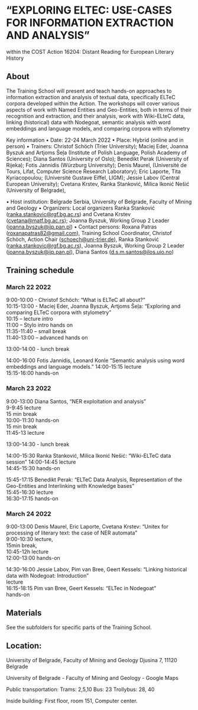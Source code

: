 # “EXPLORING ELTEC: USE-CASES FOR INFORMATION EXTRACTION AND ANALYSIS”
within the COST Action 16204: Distant Reading for European Literary History

## About

The Training School will present and teach hands-on approaches to information extraction and analysis of textual data, specifically ELTeC corpora developed within the Action. The workshops will cover various aspects of work with Named Entities and Geo-Entities, both in terms of their recognition and extraction, and their analysis, work with Wiki-ELteC data, linking (historical) data with Nodegoat, semantic analysis with word embeddings and language models, and comparing corpora with stylometry

Key information
• Date: 22-24 March 2022
• Place: Hybrid (online and in person)
• Trainers:
Christof Schöch (Trier University);
Maciej Eder, Joanna Byszuk and Artjoms Šeļa (Institute of Polish Language, Polish Academy of Sciences); Diana Santos (University of Oslo); Benedikt Perak (University of Rijeka); Fotis Jannidis (Würzburg University); Denis Maurel, (Université de Tours, Lifat, Computer Science Research Laboratory); Eric Laporte, Tita Kyriacopoulou; (Université Gustave Eiffel, LIGM); Jessie Labov (Central European University); Cvetana Krstev, Ranka Stanković, Milica Ikonić Nešić (University of Belgrade),

• Host institution: Belgrade Serbia, University of Belgrade, Faculty of Mining and Geology
• Organizers: Local organizers Ranka Stanković (ranka.stankovic@rgf.bg.ac.rs) and Cvetana Krstev (cvetana@matf.bg.ac.rs); Joanna Byszuk, Working Group 2 Leader (joanna.byszuk@ijp.pan.pl)
• Contact persons: Roxana Patras (roxanapatras82@gmail.com), Training School Coordinator, Christof Schöch, Action Chair (schoech@uni-trier.de), Ranka Stanković (ranka.stankovic@rgf.bg.ac.rs), Joanna Byszuk, Working Group 2 Leader (joanna.byszuk@ijp.pan.pl), Diana Santos (d.s.m.santos@ilos.uio.no)

## Training schedule
### March 22 2022
9:00-10:00 - Christof  Schöch: “What is ELTeC all about?”  
10:15-13:00 - Maciej  Eder, Joanna Byszuk, Artjoms Šeļa: “Exploring and comparing ELTeC  corpora with stylometry”  
10:15 – lecture intro  
11:00 – Stylo intro hands on  
11:35-11:40 – small break  
11:40-13:00 – advanced hands on  
  
13:00-14:00 - lunch break

14:00-16:00 Fotis  Jannidis, Leonard Konle “Semantic analysis using word embeddings and language  models.” 
14:00-15:15 lecture  
15:15-16:00 hands-on

### March 23 2022
9:00-13:00 Diana Santos, “NER exploitation and analysis”  
9-9:45 lecture  
15 min break  
10:00-11:30 hands-on  
15 min break  
11:45-13 lecture  
  
13:00-14:30 - lunch break
  
14:00-15:30 Ranka Stanković, Milica Ikonić Nešić: “Wiki-ELTeC data session”
14:00-14:45 lecture  
14:45-15:30 hands-on  
  
15:45-17:15 Benedikt Perak: “ELTeC Data Analysis, Representation of the Geo-Entities and Interlinking with Knowledge bases”  
15:45-16:30 lecture  
16:30-17:15 hands-on  

### March 24 2022
9:00-13:00 Denis Maurel, Eric Laporte, Cvetana Krstev: “Unitex for processing of  literary text: the case of NER automata”  
9:00-10:30 lecture,  
15min break,  
10:45-12h lecture  
12:00-13:00 hands-on  

14:30-16:00 Jessie Labov, Pim van Bree, Geert Kessels:  “Linking historical data with Nodegoat: Introduction”  
lecture  
16:15-18:15 Pim van Bree, Geert Kessels: “ELTec in Nodegoat”  
hands-on  

## Materials
See the subfolders for specific parts of the Training School.

## Location:

University of Belgrade, Faculty of Mining and Geology
Djusina 7, 11120 Belgrade

University of Belgrade - Faculty of Mining and Geology - Google Maps

Public transportation:
Trams: 2,5,10
Bus: 23
Trollybus: 28, 40

Inside building:
First floor, room 151, Computer center.

